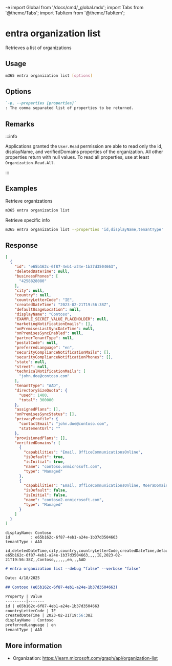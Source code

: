 -e <!-- DISCLAIMER: All secrets, passwords, and sensitive values in this document are examples only and not real credentials. -->
import Global from '/docs/cmd/_global.mdx';
import Tabs from '@theme/Tabs';
import TabItem from '@theme/TabItem';

# entra organization list

Retrieves a list of organizations

## Usage

```sh
m365 entra organization list [options]
```

## Options

```md definition-list
`-p, --properties [properties]`
: The comma separated list of properties to be returned.
```

<Global />

## Remarks

:::info

Applications granted the `User.Read` permission are able to read only the id, displayName, and verifiedDomains properties of the organization. 
All other properties return with null values. To read all properties, use at least `Organization.Read.All`.

:::

## Examples

Retrieve organizations

```sh
m365 entra organization list
```

Retrieve specific info

```sh
m365 entra organization list --properties 'id,displayName,tenantType'
```

## Response

<Tabs>
  <TabItem value="JSON">

  ```json
  [
    {
      "id": "e65b162c-6f87-4eb1-a24e-1b37d3504663",
      "deletedDateTime": null,
      "businessPhones": [
        "4258828080"
      ],
      "city": null,
      "country": null,
      "countryLetterCode": "IE",
      "createdDateTime": "2023-02-21T19:56:38Z",
      "defaultUsageLocation": null,
      "displayName": "Contoso",
      "EXAMPLE_SECRET_VALUE_PLACEHOLDER": null,
      "marketingNotificationEmails": [],
      "onPremisesLastSyncDateTime": null,
      "onPremisesSyncEnabled": null,
      "partnerTenantType": null,
      "postalCode": null,
      "preferredLanguage": "en",
      "securityComplianceNotificationMails": [],
      "securityComplianceNotificationPhones": [],
      "state": null,
      "street": null,
      "technicalNotificationMails": [
        "john.doe@contoso.com"
      ],
      "tenantType": "AAD",
      "directorySizeQuota": {
        "used": 1400,
        "total": 300000
      },
      "assignedPlans": [],
      "onPremisesSyncStatus": [],
      "privacyProfile": {
        "contactEmail": "john.doe@contoso.com",
        "statementUrl": ""
      },
      "provisionedPlans": [],
      "verifiedDomains": [
        {
          "capabilities": "Email, OfficeCommunicationsOnline",
          "isDefault": true,
          "isInitial": true,
          "name": "contoso.onmicrosoft.com",
          "type": "Managed"
        },
        {
          "capabilities": "Email, OfficeCommunicationsOnline, MoeraDomain",
          "isDefault": false,
          "isInitial": false,
          "name": "contoso2.onmicrosoft.com",
          "type": "Managed"
        }
      ]
    }
  ]
  ```

  </TabItem>
  <TabItem value="Text">

  ```text
  displayName: Contoso
  id         : e65b162c-6f87-4eb1-a24e-1b37d3504663
  tenantType : AAD
  ```

  </TabItem>
  <TabItem value="CSV">

  ```csv
  id,deletedDateTime,city,country,countryLetterCode,createdDateTime,defaultUsageLocation,displayName,EXAMPLE_SECRET_VALUE_PLACEHOLDER,onPremisesLastSyncDateTime,onPremisesSyncEnabled,partnerTenantType,postalCode,preferredLanguage,state,street,tenantType
  e65b162c-6f87-4eb1-a24e-1b37d3504663,,,,IE,2023-02-21T19:56:38Z,,Contoso,,,,,,en,,,AAD
  ```

  </TabItem>
  <TabItem value="Markdown">

  ```md
  # entra organization list --debug "false" --verbose "false"

  Date: 4/18/2025

  ## Contoso (e65b162c-6f87-4eb1-a24e-1b37d3504663)

  Property | Value
  ---------|-------
  id | e65b162c-6f87-4eb1-a24e-1b37d3504663
  countryLetterCode | IE
  createdDateTime | 2023-02-21T19:56:38Z
  displayName | Contoso
  preferredLanguage | en
  tenantType | AAD
  ```

  </TabItem>
</Tabs>

## More information

- Organization: https://learn.microsoft.com/graph/api/organization-list
